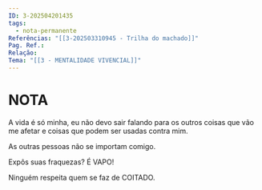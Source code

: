 ```yaml
---
ID: 3-202504201435
tags:
  - nota-permanente
Referências: "[[3-202503310945 - Trilha do machado]]"
Pag. Ref.: 
Relação: 
Tema: "[[3 - MENTALIDADE VIVENCIAL]]"
---
```

# NOTA 

A vida é só minha, eu não devo sair falando para os outros coisas que vão me afetar e coisas que podem ser usadas contra mim.

As outras pessoas não se importam comigo.

Expôs suas fraquezas? É VAPO!

Ninguém respeita quem se faz de COITADO.